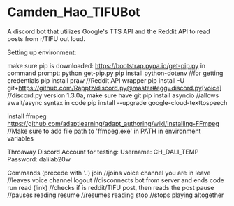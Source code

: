 # Camden_Hao_TIFUBot
A discord bot that utilizes Google's TTS API and the Reddit API to read posts from r/TIFU out loud. 

Setting up environment: 

make sure pip is downloaded: https://bootstrap.pypa.io/get-pip.py
in command prompt: 
python get-pip.py 
pip install python-dotenv //for getting credentials 
pip install praw //Reddit API wrapper 
pip install -U git+https://github.com/Rapptz/discord.py@master#egg=discord.py[voice] //discord.py version 1.3.0a, make sure have git
pip install asyncio //allows await/async syntax in code 
pip install --upgrade google-cloud-texttospeech

install ffmpeg https://github.com/adaptlearning/adapt_authoring/wiki/Installing-FFmpeg
//Make sure to add file path to 'ffmpeg.exe' in PATH in environment variables 


Throaway Discord Account for testing: 
Username: CH_DALI_TEMP
Password: dalilab20w


Commands (precede with '.')
join //joins voice channel you are in
leave //leaves voice channel 
logout //disconnects bot from server and ends code run 
read (link) //checks if is reddit/TIFU post, then reads the post 
pause //pauses reading
resume //resumes reading
stop //stops playing altogether
